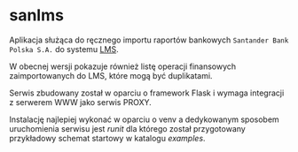 # sanlms

Aplikacja służąca do ręcznego importu raportów bankowych `Santander Bank Polska S.A.` do systemu [LMS](https://lms.org.pl/).

W obecnej wersji pokazuje również listę operacji finansowych zaimportowanych do LMS, które mogą być duplikatami.

Serwis zbudowany został w oparciu o framework Flask i wymaga integracji z serwerem WWW jako serwis PROXY.

Instalację najlepiej wykonać w oparciu o venv a dedykowanym sposobem uruchomienia serwisu jest *runit* dla którego został przygotowany przykładowy schemat startowy w katalogu _examples_.